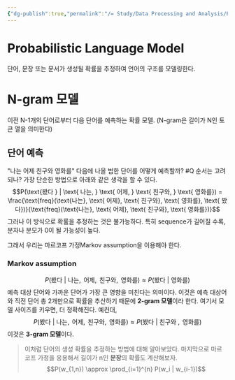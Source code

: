 ```yaml
---
{"dg-publish":true,"permalink":"/= Study/Data Processing and Analysis/Probabilistic Language Model/","created":"2023-12-07T04:24:00.000+09:00","updated":"2025-01-14T15:33:44.000+09:00"}
---
```


# Probabilistic Language Model
단어, 문장 또는 문서가 생성될 확률을 추정하여 언어의 구조를 모델링한다.

# N-gram 모델
이전 N-1개의 단어로부터 다음 단어를 예측하는 확률 모델.
(N-gram은 길이가 N인 토큰 열을 의미한다)

## 단어 예측
"나는 어제 친구와 영화를" 다음에 나올 법한 단어를 어떻게 예측할까? #Q 순서는 고려되나?
가장 단순한 방법으로 아래와 같은 생각을 할 수 있다.
$$P(\text{봤다 } | \text{ 나는, } \text{ 어제, } \text{ 친구와, } \text{ 영화를}) = \frac{\text{freq}(\text{나는}, \text{ 어제}, \text{ 친구와}, \text{ 영화를}, \text{ 봤다})}{\text{freq}(\text{나는}, \text{ 어제}, \text{ 친구와}, \text{ 영화를})}$$
그러나 이 방식으로 확률을 추정하는 것은 불가능하다.
특히 sequence가 길어질 수록, 분자나 분모가 0이 될 가능성이 높다.

그래서 우리는 마르코프 가정Markov assumption을 이용해야 한다.
### Markov assumption
$$P(\text{봤다 } | \text{ 나는}, \text{ 어제}, \text{ 친구와}, \text{ 영화를}) \approx P(\text{봤다 } | \text{ 영화를})$$
예측 대상 단어와 가까운 단어가 가장 큰 영향을 미친다는 의미이다. 이것은 예측 대상어와 직전 단어 총 2개만으로 확률을 추산하기 때문에 **2-gram 모델**이라 한다.
여기서 모델 사이즈를 키우면, 더 정확해진다. 예컨대,
$$P(\text{봤다 } | \text{ 나는}, \text{ 어제}, \text{ 친구와}, \text{ 영화를}) \approx P(\text{봤다 } | \text{ 친구와 }, \text{ 영화를})$$
이것은 **3-gram 모델**이다.


>이처럼 단어의 생성 확률을 추정하는 방법에 대해 알아보았다.
>마지막으로 마르코프 가정을 응용해서 길이가 n인 **문장**의 확률도 계산해보자. 
> $$P(w_{1,n}) \approx \prod_{i=1}^{n} P(w_i | w_{i-1})$$
